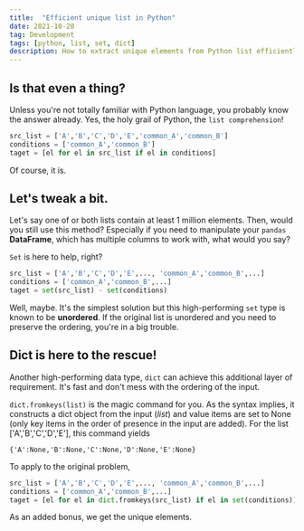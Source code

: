 ```yaml
---
title:  "Efficient unique list in Python"
date: 2021-10-20
tag: Development
tags: [python, list, set, dict]
description: How to extract unique elements from Python list efficiently
---
```


## Is that even a thing?
Unless you're not totally familiar with Python language, you probably know the answer already. Yes, the holy grail of Python, the `list comprehension`!

```py
src_list = ['A','B','C','D','E','common_A','common_B']
conditions = ['common_A','common_B']
taget = [el for el in src_list if el in conditions]
```

Of course, it is.

## Let's tweak a bit.
Let's say one of or both lists contain at least 1 million elements. Then, would you still use this method? Especially if you need to manipulate your `pandas` **DataFrame**, which has multiple columns to work with, what would you say? 

`Set` is here to help, right?

```py
src_list = ['A','B','C','D','E',..., 'common_A','common_B',...]
conditions = ['common_A','common_B',...]
taget = set(src_list) - set(conditions)
```

Well, maybe. It's the simplest solution but this high-performing `set` type is known to be **unordered**. If the original list is unordered and you need to preserve the ordering, you're in a big trouble.

## Dict is here to the rescue!
Another high-performing data type, `dict` can achieve this additional layer of requirement.
It's fast and don't mess with the ordering of the input.

`dict.fromkeys(list)` is the magic command for you. As the syntax implies, it constructs a dict object from the input (*list*) and value items are set to None (only key items in the order of presence in the input are added).
For the list ['A','B','C','D','E'], this command yields 

```
{'A':None,'B':None,'C':None,'D':None,'E':None}
```

To apply to the original problem,

```py
src_list = ['A','B','C','D','E',..., 'common_A','common_B',...]
conditions = ['common_A','common_B',...]
taget = [el for el in dict.fromkeys(src_list) if el in set(conditions)]
```

As an added bonus, we get the unique elements.
